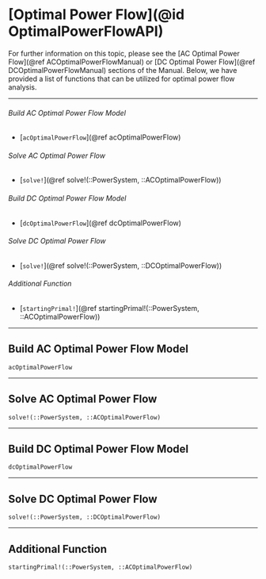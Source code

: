 # [Optimal Power Flow](@id OptimalPowerFlowAPI)

For further information on this topic, please see the [AC Optimal Power Flow](@ref ACOptimalPowerFlowManual) or [DC Optimal Power Flow](@ref DCOptimalPowerFlowManual) sections of the Manual. Below, we have provided a list of functions that can be utilized for optimal power flow analysis.

---

###### Build AC Optimal Power Flow Model
* [`acOptimalPowerFlow`](@ref acOptimalPowerFlow)

###### Solve AC Optimal Power Flow
* [`solve!`](@ref solve!(::PowerSystem, ::ACOptimalPowerFlow))

###### Build DC Optimal Power Flow Model
* [`dcOptimalPowerFlow`](@ref dcOptimalPowerFlow)

###### Solve DC Optimal Power Flow
* [`solve!`](@ref solve!(::PowerSystem, ::DCOptimalPowerFlow))

###### Additional Function
* [`startingPrimal!`](@ref startingPrimal!(::PowerSystem, ::ACOptimalPowerFlow)) 
---

## Build AC Optimal Power Flow Model
```@docs
acOptimalPowerFlow
```

---

## Solve AC Optimal Power Flow
```@docs
solve!(::PowerSystem, ::ACOptimalPowerFlow)
```

---

## Build DC Optimal Power Flow Model
```@docs
dcOptimalPowerFlow
```

---

## Solve DC Optimal Power Flow
```@docs
solve!(::PowerSystem, ::DCOptimalPowerFlow)
```

---

## Additional Function
```@docs
startingPrimal!(::PowerSystem, ::ACOptimalPowerFlow)
```

